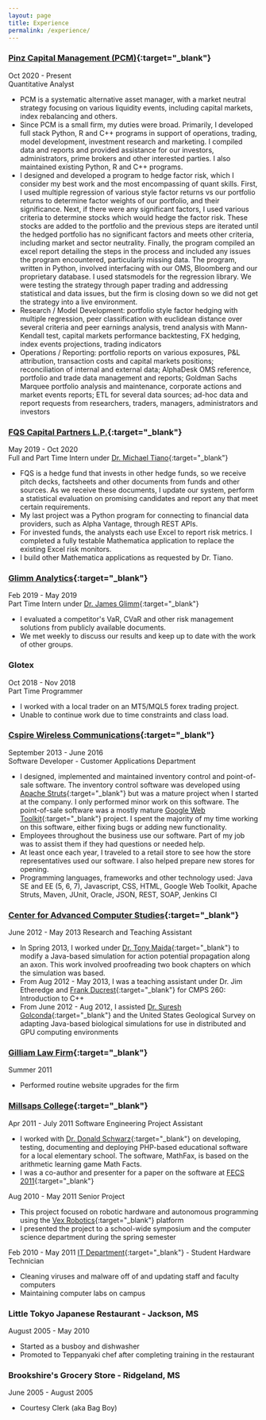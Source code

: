 ```yaml
---
layout: page
title: Experience
permalink: /experience/
---
```


### [Pinz Capital Management (PCM)](https://www.linkedin.com/company/pinz-capital-management-llp/about/){:target="_blank"}

Oct 2020 - Present  
Quantitative Analyst  

* PCM is a systematic alternative asset manager, with a market neutral strategy focusing on various liquidity events, including capital markets, index rebalancing and others. 
* Since PCM is a small firm, my duties were broad. Primarily, I developed full stack Python, R and C++ programs in support of operations, trading, model development,
investment research and marketing. I compiled data and reports and provided assistance for our investors, administrators, prime brokers and other interested parties. I also maintained existing Python, R and C++ programs. 
* I designed and developed a program to hedge factor risk, which I consider my best work and the most encompassing of quant skills. First, I used multiple regression of various style factor returns vs our portfolio returns to determine factor weights of our portfolio, and their significance. Next, if there were any significant factors, I used various criteria to determine stocks which would hedge the factor risk. These stocks are added to the portfolio and the previous steps are iterated until the hedged portfolio has no significant factors and meets other criteria, including market and sector neutrality. Finally, the program compiled an excel report detailing the steps in the process and included any issues the program encountered, particularly missing data. The program, written in Python, involved interfacing with our OMS, Bloomberg and our proprietary database. I used statsmodels for the regression library. We were testing the strategy through paper trading and addressing statistical and data issues, but the firm is closing down so we did not get the strategy into a live environment. 
* Research / Model Development: portfolio style factor hedging with multiple regression, peer classification with euclidean distance over several criteria and peer earnings analysis, trend analysis with Mann-Kendall test, capital markets performance backtesting, FX hedging, index events projections, trading indicators 
* Operations / Reporting: portfolio reports on various exposures, P&L attribution, transaction costs and capital markets positions; reconciliation of internal and external data; AlphaDesk OMS reference, portfolio and trade data management and reports; Goldman Sachs Marquee portfolio analysis and maintenance, corporate actions and market events reports; ETL for several data sources; ad-hoc data and report requests from researchers, traders, managers, administrators and investors 

### [FQS Capital Partners L.P.](https://www.fqscapital.com/index.htm#&panel1-1){:target="_blank"}

May 2019 - Oct 2020  
Full and Part Time Intern under [Dr. Michael Tiano](https://www.fqscapital.com/bio/michael-tiano_copy){:target="_blank"}

* FQS is a hedge fund that invests in other hedge funds, so we receive pitch decks, factsheets and other documents from funds and other sources. As we receive these documents, I update our system, perform a statistical evaluation on promising candidates and report any that meet certain requirements.  
* My last project was a Python program for connecting to financial data providers, such as Alpha Vantage, through REST APIs.
* For invested funds, the analysts each use Excel to report risk metrics. I completed a fully testable Mathematica application to replace the existing Excel risk monitors.   
* I build other Mathematica applications as requested by Dr. Tiano. 

### [Glimm Analytics](https://glimmanalytics.com/){:target="_blank"}

Feb 2019 - May 2019  
Part Time Intern under [Dr. James Glimm](https://glimmanalytics.com/team/){:target="_blank"}

* I evaluated a competitor's VaR, CVaR and other risk management solutions from publicly available documents.  
* We met weekly to discuss our results and keep up to date with the work of other groups.

### Glotex

Oct 2018 - Nov 2018  
Part Time Programmer

* I worked with a local trader on an MT5/MQL5 forex trading project.
* Unable to continue work due to time constraints and class load.

### [Cspire Wireless Communications](http://www.cspire.com/){:target="_blank"}

September 2013 - June 2016  
Software Developer - Customer Applications Department

* I designed, implemented and maintained inventory control and point-of-sale software. The inventory control software was developed using [Apache Struts](http://struts.apache.org/){:target="_blank"} but was a mature project when I started at the company. I only performed minor work on this software. The point-of-sale software was a mostly mature [Google Web Toolkit](http://www.gwtproject.org/){:target="_blank"} project. I spent the majority of my time working on this software, either fixing bugs or adding new functionality.
* Employees throughout the business use our software. Part of my job was to assist them if they had questions or needed help.
* At least once each year, I traveled to a retail store to see how the store representatives used our software. I also helped prepare new stores for opening.
* Programming languages, frameworks and other technology used: Java SE and EE (5, 6, 7), Javascript, CSS, HTML, Google Web Toolkit, Apache Struts, Maven, JUnit, Oracle, JSON, REST, SOAP, Jenkins CI

### [Center for Advanced Computer Studies](https://computing.louisiana.edu/computer-sciences/center-advanced-computer-studies){:target="_blank"}

June 2012 - May 2013
Research and Teaching Assistant

* In Spring 2013, I worked under [Dr. Tony Maida](https://people.cmix.louisiana.edu/maida/){:target="_blank"} to modify a Java-based simulation for action potential propagation along an axon. This work involved proofreading two book chapters on which the simulation was based.
* From Aug 2012 - May 2013, I was a teaching assistant under Dr. Jim Etheredge and [Frank Ducrest](https://people.cmix.louisiana.edu/ducrest/){:target="_blank"} for CMPS 260: Introduction to C++
* From June 2012 - Aug 2012, I assisted [Dr. Suresh Golconda](https://www.linkedin.com/in/suresh-golconda/){:target="_blank"} and the United States Geological Survey on adapting Java-based biological simulations for use in distributed and GPU computing environments

### [Gilliam Law Firm](https://www.gilliamfirm.com/){:target="_blank"}

Summer 2011

* Performed routine website upgrades for the firm

### [Millsaps College](http://www.millsaps.edu/){:target="_blank"}

Apr 2011 - July 2011
Software Engineering Project Assistant

* I worked with [Dr. Donald Schwarz](https://www.marist.edu/computer-science-math/faculty/donald-schwartz){:target="_blank"} on developing, testing, documenting and deploying PHP-based educational software for a local elementary school. The software, MathFax, is based on the arithmetic learning game Math Facts.
* I was a co-author and presenter for a paper on the software at [FECS 2011](https://americancse.org/events/csce2020/conferences/fecs20){:target="_blank"}

Aug 2010 - May 2011
Senior Project

* This project focused on robotic hardware and autonomous programming using the [Vex Robotics](https://www.vexrobotics.com/){:target="_blank"} platform
* I presented the project to a school-wide symposium and the computer science department during the spring semester

Feb 2010 - May 2011
[IT Department](http://www.millsaps.edu/resources/information-technology-services.php){:target="_blank"} - Student Hardware Technician

* Cleaning viruses and malware off of and updating staff and faculty computers
* Maintaining computer labs on campus

### Little Tokyo Japanese Restaurant - Jackson, MS

August 2005 - May 2010

* Started as a busboy and dishwasher
* Promoted to Teppanyaki chef after completing training in the restaurant

### Brookshire's Grocery Store - Ridgeland, MS

June 2005 - August 2005

* Courtesy Clerk (aka Bag Boy)
